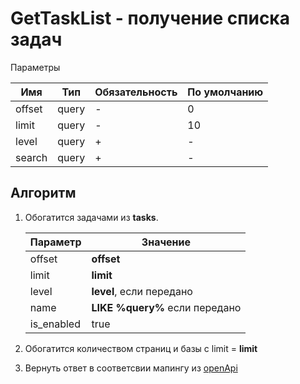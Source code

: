 # GetTaskList - получение списка задач

Параметры

| Имя        | Тип   | Обязательность | По умолчанию |
|------------|-------|----------------|--------------|
| offset     | query | -              | 0            |
| limit      | query | -              | 10           |
| level      | query | +              | -            |
| search     | query | +              | -            |

## Алгоритм

1. Обогатится задачами из **tasks**.

   | Параметр   | Значение                       |
      |------------|--------------------------------|
   | offset     | **offset**                     |
   | limit      | **limit**                      |
   | level      | **level**, если передано       |
   | name       | **LIKE %query%** если передано |
   | is_enabled | true                           |
2. Обогатится количеством страниц и базы с limit = **limit**
3. Вернуть ответ в соответсвии мапингу из [openApi](codest-task-openapi.yaml)